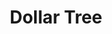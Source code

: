 ---
title: "Dollar Tree"
url: /atlanta/dollar-tree-greenbriar-parkway-southwest/
shop: variety store
---